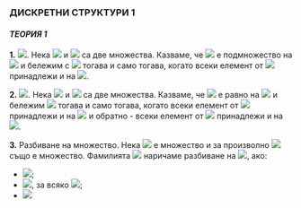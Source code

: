 ### ДИСКРЕТНИ СТРУКТУРИ 1
#### *ТЕОРИЯ 1*

**1.** <img src="https://latex.codecogs.com/svg.latex?\Large&space;{A\subseteq{B}}">. Нека <img src="https://latex.codecogs.com/svg.latex?\Large&space;A"> и <img src="https://latex.codecogs.com/svg.latex?\Large&space;B"> са две множества. Казваме, че <img src="https://latex.codecogs.com/svg.latex?\Large&space;A"> е подмножество на <img src="https://latex.codecogs.com/svg.latex?\Large&space;B"> и бележим с <img src="https://latex.codecogs.com/svg.latex?\Large&space;A\subseteq{B}"> тогава и само тогава, когато всеки елемент от <img src="https://latex.codecogs.com/svg.latex?\Large&space;A"> принадлежи и на <img src="https://latex.codecogs.com/svg.latex?\Large&space;B">.

**2.** <img src="https://latex.codecogs.com/svg.latex?\Large&space;{A={B}}">. Нека <img src="https://latex.codecogs.com/svg.latex?\Large&space;A"> и <img src="https://latex.codecogs.com/svg.latex?\Large&space;B"> са две множества. Казваме, че <img src="https://latex.codecogs.com/svg.latex?\Large&space;A"> e равно на <img src="https://latex.codecogs.com/svg.latex?\Large&space;B"> и бележим <img src="https://latex.codecogs.com/svg.latex?\Large&space;A=B"> тогава и само тогава, когато всеки елемент от <img src="https://latex.codecogs.com/svg.latex?\Large&space;A"> принадлежи и на <img src="https://latex.codecogs.com/svg.latex?\Large&space;B{\;}(A\subseteq{B})"> и обратно - всеки елемент от <img src="https://latex.codecogs.com/svg.latex?\Large&space;B"> принадлежи и на <img src="https://latex.codecogs.com/svg.latex?\Large&space;A{\;}(B\subseteq{A})">. 

**3.** Разбиване на множество. Нека <img src="https://latex.codecogs.com/svg.latex?\Large&space;A"> е множество и за произволно <img src="https://latex.codecogs.com/svg.latex?\Large&space;i\in{I},{\;}A_i"> също е множество. Фамилията <img src="https://latex.codecogs.com/svg.latex?\Large&space;\{A_i\}_{i\in{I}}"> наричаме разбиване на <img src="https://latex.codecogs.com/svg.latex?\Large&space;A">, ако:
- <img src="https://latex.codecogs.com/svg.latex?\Large&space;\forall{i\in{I}}{\;}:{\;}A_i\neq{\varnothing},{\;}A_i\in{A}">;
- <img src="https://latex.codecogs.com/svg.latex?\Large&space;A_i\cap\A_j=\varnothing">, за всяко <img src="https://latex.codecogs.com/svg.latex?\Large&space;i\neq{j},i,j\in{I}">;
- <img src="https://latex.codecogs.com/svg.latex?\Large&space;\bigcup_{i\in{I}}^{}{A_i}=A">
